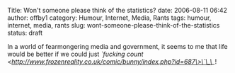 Title: Won't someone please think of the statistics?
date: 2006-08-11 06:42
author: offby1
category: Humour, Internet, Media, Rants
tags: humour, internet, media, rants
slug: wont-someone-please-think-of-the-statistics
status: draft

In a world of fearmongering media and government, it seems to me that life would be better if we could just *\`fucking count \<http://www.frozenreality.co.uk/comic/bunny/index.php?id=687\>\`\_\_*!
